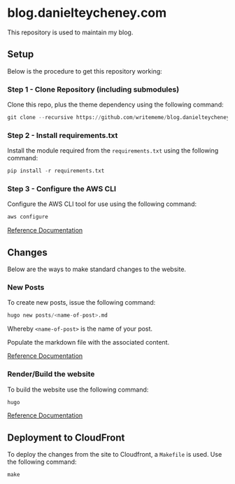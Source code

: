 # blog.danielteycheney.com

This repository is used to maintain my blog.

## Setup

Below is the procedure to get this repository working:

### Step 1 - Clone Repository (including submodules)

Clone this repo, plus the theme dependency using the following command:  

```python
git clone --recursive https://github.com/writememe/blog.danielteycheney.com.git
```

### Step 2 - Install requirements.txt

Install the module required from the `requirements.txt` using the following command:

```python
pip install -r requirements.txt
```

### Step 3 - Configure the AWS CLI

Configure the AWS CLI tool for use using the following command:

```python
aws configure
```

[Reference Documentation](https://docs.aws.amazon.com/cli/latest/userguide/cli-chap-configure.html)

## Changes

Below are the ways to make standard changes to the website.

### New Posts

To create new posts, issue the following command:

```python
hugo new posts/<name-of-post>.md
```
Whereby `<name-of-post>` is the name of your post.

Populate the markdown file with the associated content.

[Reference Documentation](https://gohugo.io/getting-started/quick-start/#step-4-add-some-content)

### Render/Build the website

To build the website use the following command:

```python
hugo
```

[Reference Documentation](https://gohugo.io/getting-started/usage/#the-hugo-command)

## Deployment to CloudFront

To deploy the changes from the site to Cloudfront, a `Makefile` is used. Use the following command:

```console
make
```